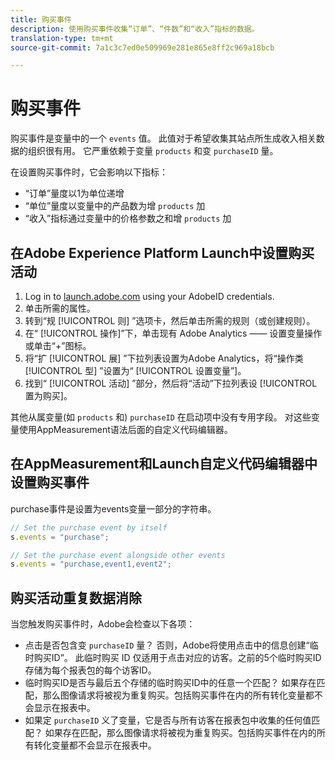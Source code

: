 ```yaml
---
title: 购买事件
description: 使用购买事件收集“订单”、“件数”和“收入”指标的数据。
translation-type: tm+mt
source-git-commit: 7a1c3c7ed0e509969e281e865e8ff2c969a18bcb

---
```



# 购买事件

购买事件是变量中的一个 `events` 值。 此值对于希望收集其站点所生成收入相关数据的组织很有用。 它严重依赖于变量 `products` 和变 `purchaseID` 量。

在设置购买事件时，它会影响以下指标：

* “订单”量度以1为单位递增
* “单位”量度以变量中的产品数为增 `products` 加
* “收入”指标通过变量中的价格参数之和增 `products` 加

## 在Adobe Experience Platform Launch中设置购买活动

1. Log in to [launch.adobe.com](https://launch.adobe.com) using your AdobeID credentials.
2. 单击所需的属性。
3. 转到“规 [!UICONTROL 则] ”选项卡，然后单击所需的规则（或创建规则）。
4. 在“ [!UICONTROL 操作]”下，单击现有  Adobe Analytics —— 设置变量操作或单击“+”图标。
5. 将“扩 [!UICONTROL 展] ”下拉列表设置为Adobe Analytics，将“操作类 [!UICONTROL 型] ”设置为“ [!UICONTROL 设置变量”]。
6. 找到“ [!UICONTROL 活动] ”部分，然后将“活动”下拉列表设 [!UICONTROL 置为购买]。

其他从属变量(如 `products` 和) `purchaseID` 在启动项中没有专用字段。 对这些变量使用AppMeasurement语法后面的自定义代码编辑器。

## 在AppMeasurement和Launch自定义代码编辑器中设置购买事件

purchase事件是设置为events变量一部分的字符串。

```js
// Set the purchase event by itself
s.events = "purchase";

// Set the purchase event alongside other events
s.events = "purchase,event1,event2";
```

## 购买活动重复数据消除

当您触发购买事件时，Adobe会检查以下各项：

* 点击是否包含变 `purchaseID` 量？ 否则，Adobe将使用点击中的信息创建“临时购买ID”。 此临时购买 ID 仅适用于点击对应的访客。之前的5个临时购买ID存储为每个报表包的每个访客ID。
* 临时购买ID是否与最后五个存储的临时购买ID中的任意一个匹配？ 如果存在匹配，那么图像请求将被视为重复购买。包括购买事件在内的所有转化变量都不会显示在报表中。
* 如果定 `purchaseID` 义了变量，它是否与所有访客在报表包中收集的任何值匹配？ 如果存在匹配，那么图像请求将被视为重复购买。包括购买事件在内的所有转化变量都不会显示在报表中。
